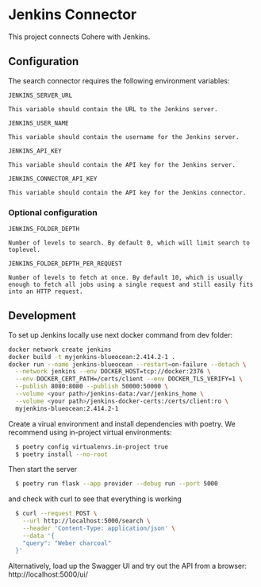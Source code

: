 # Jenkins Connector

This project connects Cohere with Jenkins.

## Configuration

The search connector requires the following environment variables:

```
JENKINS_SERVER_URL

This variable should contain the URL to the Jenkins server.
```

```
JENKINS_USER_NAME

This variable should contain the username for the Jenkins server.
```

```
JENKINS_API_KEY

This variable should contain the API key for the Jenkins server.
```

```
JENKINS_CONNECTOR_API_KEY

This variable should contain the API key for the Jenkins connector.
```

### Optional configuration

```
JENKINS_FOLDER_DEPTH

Number of levels to search. By default 0, which will limit search to toplevel.
```

```
JENKINS_FOLDER_DEPTH_PER_REQUEST

Number of levels to fetch at once. By default 10, which is usually enough to fetch all jobs using a single request and still easily fits into an HTTP request.
```

## Development

To set up Jenkins locally use next docker command from dev folder:

```bash
docker network create jenkins
docker build -t myjenkins-blueocean:2.414.2-1 .
docker run --name jenkins-blueocean --restart=on-failure --detach \
  --network jenkins --env DOCKER_HOST=tcp://docker:2376 \
  --env DOCKER_CERT_PATH=/certs/client --env DOCKER_TLS_VERIFY=1 \
  --publish 8080:8080 --publish 50000:50000 \
  --volume <your path>/jenkins-data:/var/jenkins_home \
  --volume <your path>/jenkins-docker-certs:/certs/client:ro \
  myjenkins-blueocean:2.414.2-1


```

Create a virual environment and install dependencies with poetry. We recommend using in-project virtual environments:

```bash
  $ poetry config virtualenvs.in-project true
  $ poetry install --no-root
```

Then start the server

```bash
  $ poetry run flask --app provider --debug run --port 5000
```

and check with curl to see that everything is working

```bash
  $ curl --request POST \
    --url http://localhost:5000/search \
    --header 'Content-Type: application/json' \
    --data '{
    "query": "Weber charcoal"
  }'
```

Alternatively, load up the Swagger UI and try out the API from a browser: http://localhost:5000/ui/
